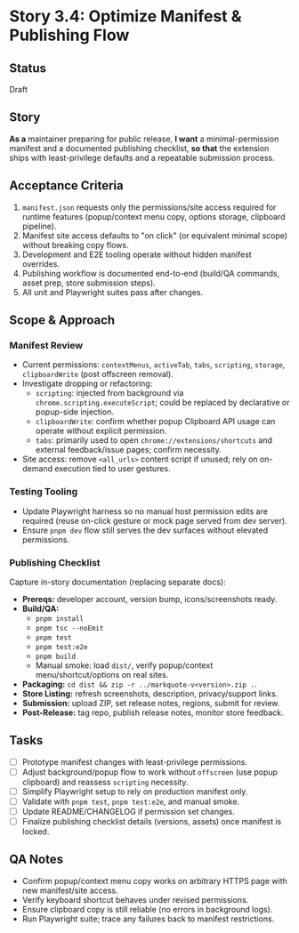 # Story 3.4: Optimize Manifest & Publishing Flow

## Status
Draft

## Story
**As a** maintainer preparing for public release,
**I want** a minimal-permission manifest and a documented publishing checklist,
**so that** the extension ships with least-privilege defaults and a repeatable submission process.

## Acceptance Criteria
1. `manifest.json` requests only the permissions/site access required for runtime features (popup/context menu copy, options storage, clipboard pipeline).
2. Manifest site access defaults to "on click" (or equivalent minimal scope) without breaking copy flows.
3. Development and E2E tooling operate without hidden manifest overrides.
4. Publishing workflow is documented end-to-end (build/QA commands, asset prep, store submission steps).
5. All unit and Playwright suites pass after changes.

## Scope & Approach
### Manifest Review
- Current permissions: `contextMenus`, `activeTab`, `tabs`, `scripting`, `storage`, `clipboardWrite` (post offscreen removal).
- Investigate dropping or refactoring:
  - `scripting`: injected from background via `chrome.scripting.executeScript`; could be replaced by declarative or popup-side injection.
  - `clipboardWrite`: confirm whether popup Clipboard API usage can operate without explicit permission.
  - `tabs`: primarily used to open `chrome://extensions/shortcuts` and external feedback/issue pages; confirm necessity.
- Site access: remove `<all_urls>` content script if unused; rely on on-demand execution tied to user gestures.

### Testing Tooling
- Update Playwright harness so no manual host permission edits are required (reuse on-click gesture or mock page served from dev server).
- Ensure `pnpm dev` flow still serves the dev surfaces without elevated permissions.

### Publishing Checklist
Capture in-story documentation (replacing separate docs):
- **Prereqs:** developer account, version bump, icons/screenshots ready.
- **Build/QA:**
  - `pnpm install`
  - `pnpm tsc --noEmit`
  - `pnpm test`
  - `pnpm test:e2e`
  - `pnpm build`
  - Manual smoke: load `dist/`, verify popup/context menu/shortcut/options on real sites.
- **Packaging:** `cd dist && zip -r ../markquote-v<version>.zip .`.
- **Store Listing:** refresh screenshots, description, privacy/support links.
- **Submission:** upload ZIP, set release notes, regions, submit for review.
- **Post-Release:** tag repo, publish release notes, monitor store feedback.

## Tasks
- [ ] Prototype manifest changes with least-privilege permissions.
- [ ] Adjust background/popup flow to work without `offscreen` (use popup clipboard) and reassess `scripting` necessity.
- [ ] Simplify Playwright setup to rely on production manifest only.
- [ ] Validate with `pnpm test`, `pnpm test:e2e`, and manual smoke.
- [ ] Update README/CHANGELOG if permission set changes.
- [ ] Finalize publishing checklist details (versions, assets) once manifest is locked.

## QA Notes
- Confirm popup/context menu copy works on arbitrary HTTPS page with new manifest/site access.
- Verify keyboard shortcut behaves under revised permissions.
- Ensure clipboard copy is still reliable (no errors in background logs).
- Run Playwright suite; trace any failures back to manifest restrictions.
